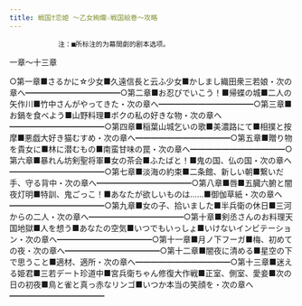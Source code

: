 ```yaml
---
title: 戦国†恋姫 ～乙女絢爛☆戦国絵巻～攻略
---
```


                注：■所标注的为幕間劇的剧本选项。

一章～十三章

○第一章■さるかに☆少女■久遠信長と云ふ少女■かしまし織田衆三若娘・次の章へ━━━━━━━━━━━━○第二章■お忍びでいこう！■帰蝶の城■二人の矢作川■竹中さんがやってきた・次の章へ━━━━━━━━━━━━○第三章■お鍋を食べよう■山野料理■ボクの私の好きな物・次の章へ━━━━━━━━━━━━○第四章■稲葉山城乞いの歌■美濃路にて■相撲と按摩■悪戯大好き猫むすめ・次の章へ━━━━━━━━━━━━○第五章■贈り物を貴女に■林に潜むもの■南蛮甘味の罠・次の章へ━━━━━━━━━━━━○第六章■暴れん坊剣聖将軍■女の茶会■ふたばと！■鬼の国、仏の国・次の章へ━━━━━━━━━━━━○第七章■淡海の約束■二条館、新しい朝■繋いだ手、守る背中・次の章へ━━━━━━━━━━━━○第八章■唇■五臓六腑と闇夜灯明■特訓、鬼ごっこ！■あなたが欲しいものは……■御伽草紙・次の章へ━━━━━━━━━━━━○第九章■女の子、拾いました■半兵衛の休日■三河からの二人・次の章へ━━━━━━━━━━━━○第十章■剣丞さんのお料理天国地獄■人を想う■あなたの空気■いつでもいっしょ■いけないインビテーション・次の章へ━━━━━━━━━━━━○第十一章■月ノ下フーガ■梅、初めての夜・次の章へ━━━━━━━━━━━━○第十二章■闇夜に清める■星空の下で思うこと■適材、適所・次の章へ━━━━━━━━━━━━○第十三章■迷える姫君■三若デート珍道中■宮兵衛ちゃん修復大作戦■正室、側室、愛妾■次の日の初夜■鳥と雀と真っ赤なリンゴ■いつか本当の笑顔を・次の章へ━━━━━━━━━━━━


              
